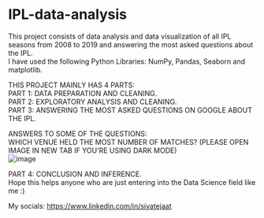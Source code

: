 # IPL-data-analysis                        
This project consists of data analysis and data visualization of all IPL seasons from 2008 to 2019 and answering the most asked questions about the IPL.            
I have used the following Python Libraries: NumPy, Pandas, Seaborn and matplotlib.   

THIS PROJECT MAINLY HAS 4 PARTS:                   
PART 1: DATA PREPARATION AND CLEANING.                  
PART 2: EXPLORATORY ANALYSIS AND CLEANING.      
PART 3: ANSWERING THE MOST ASKED QUESTIONS ON GOOGLE ABOUT THE IPL.   

ANSWERS TO SOME OF THE QUESTIONS:                          
WHICH VENUE HELD THE MOST NUMBER OF MATCHES? (PLEASE OPEN IMAGE IN NEW TAB IF YOU'RE USING DARK MODE)                
![image](https://user-images.githubusercontent.com/62197789/150106173-77dbb718-6941-4166-813f-f3498b50b6e0.png)

PART 4: CONCLUSION AND INFERENCE.      
Hope this helps anyone who are just entering into the Data Science field like me :) 


My socials: https://www.linkedin.com/in/sivatejaat
